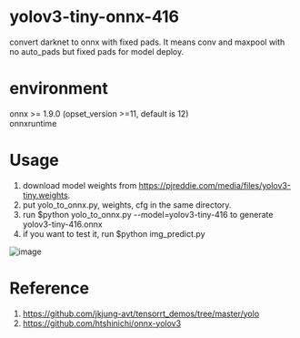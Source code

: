 # yolov3-tiny-onnx-416
convert darknet to onnx with fixed pads.
It means conv and maxpool with no auto_pads but fixed pads for model deploy.
# environment
onnx >= 1.9.0 (opset_version >=11, default is 12)  
onnxruntime
# Usage
1. download model weights from https://pjreddie.com/media/files/yolov3-tiny.weights.
2. put yolo_to_onnx.py, weights, cfg in the same directory.
3. run $python yolo_to_onnx.py --model=yolov3-tiny-416 to generate yolov3-tiny-416.onnx
4. if you want to test it, run $python img_predict.py    

![image](https://user-images.githubusercontent.com/107376080/211469353-af4cbe8b-9311-4d04-8f27-3810092d8465.png)

# Reference
1. https://github.com/jkjung-avt/tensorrt_demos/tree/master/yolo
2. https://github.com/htshinichi/onnx-yolov3
